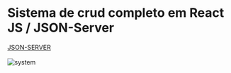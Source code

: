 # Sistema de crud completo em React JS / JSON-Server

<a href="https://github.com/JaksonSouza/json-server">JSON-SERVER</a><br><br>
<img src="https://i.ibb.co/jrrqTV6/system.png" alt="system" border="0">